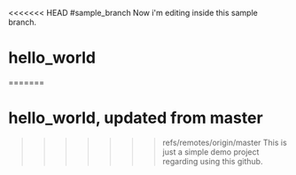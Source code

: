 <<<<<<< HEAD
#sample_branch
Now i'm editing inside this sample branch.

# hello_world
=======
# hello_world, updated from master
>>>>>>> refs/remotes/origin/master
This is just a simple demo project regarding using this github.


